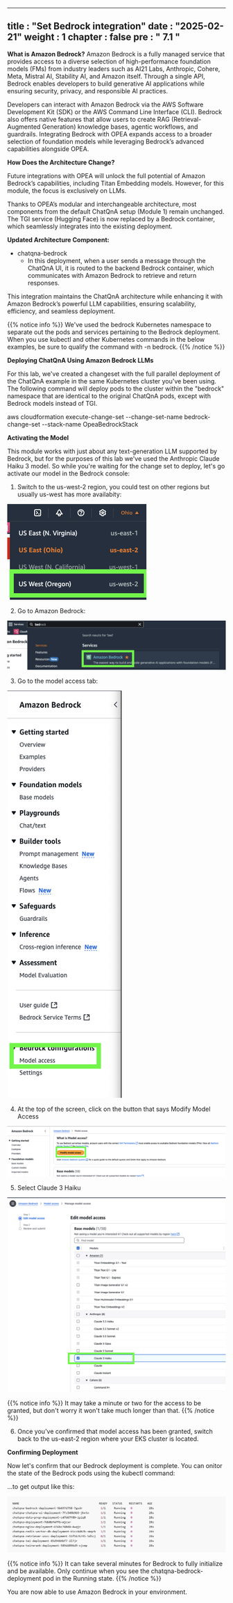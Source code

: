   ---
title : "Set Bedrock integration"
date : "2025-02-21"
weight : 1
chapter : false
pre : " <b> 7.1 </b> "
---
**What is Amazon Bedrock?**
Amazon Bedrock is a fully managed service that provides access to a diverse selection of high-performance foundation models (FMs) from industry leaders such as AI21 Labs, Anthropic, Cohere, Meta, Mistral AI, Stability AI, and Amazon itself. Through a single API, Bedrock enables developers to build generative AI applications while ensuring security, privacy, and responsible AI practices.

Developers can interact with Amazon Bedrock via the AWS Software Development Kit (SDK) or the AWS Command Line Interface (CLI). Bedrock also offers native features that allow users to create RAG (Retrieval-Augmented Generation) knowledge bases, agentic workflows, and guardrails. Integrating Bedrock with OPEA expands access to a broader selection of foundation models while leveraging Bedrock’s advanced capabilities alongside OPEA.

**How Does the Architecture Change?**

Future integrations with OPEA will unlock the full potential of Amazon Bedrock’s capabilities, including Titan Embedding models. However, for this module, the focus is exclusively on LLMs.

Thanks to OPEA’s modular and interchangeable architecture, most components from the default ChatQnA setup (Module 1) remain unchanged. The TGI service (Hugging Face) is now replaced by a Bedrock container, which seamlessly integrates into the existing deployment.

**Updated Architecture Component:**

+ chatqna-bedrock
  - In this deployment, when a user sends a message through the ChatQnA UI, it is routed to the backend Bedrock container, which communicates with Amazon Bedrock to retrieve and return responses.

This integration maintains the ChatQnA architecture while enhancing it with Amazon Bedrock’s powerful LLM capabilities, ensuring scalability, efficiency, and seamless deployment.

{{% notice info %}}
We've used the bedrock Kubernetes namespace to separate out the pods and services pertaining to the Bedrock deployment. When you use kubectl and other Kubernetes commands in the below examples, be sure to qualify the command with -n bedrock.
{{% /notice %}}

**Deploying ChatQnA Using Amazon Bedrock LLMs**

For this lab, we've created a changeset with the full parallel deployment of the ChatQnA example in the same Kubernetes cluster you've been using. The following command will deploy pods to the cluster within the "bedrock" namespace that are identical to the original ChatQnA pods, except with Bedrock models instead of TGI.

aws cloudformation execute-change-set --change-set-name bedrock-change-set --stack-name OpeaBedrockStack

**Activating the Model**

This module works with just about any text-generation LLM supported by Bedrock, but for the purposes of this lab we've used the Anthropic Claude Haiku 3 model. So while you're waiting for the change set to deploy, let's go activate our model in the Bedrock console:

1. Switch to the us-west-2 region, you could test on other regions but usually us-west has more availabity:

![VPC](/images/image116.png)

2. Go to Amazon Bedrock:

![VPC](/images/image117.png)

3. Go to the model access tab:

![VPC](/images/image118.png)

4. At the top of the screen, click on the button that says Modify Model Access

![VPC](/images/image119.png)

5. Select Claude 3 Haiku

![VPC](/images/image120.png)

{{% notice info %}}
It may take a minute or two for the access to be granted, but don't worry it won't take much longer than that.
{{% /notice %}}

6. Once you've confirmed that model access has been granted, switch back to the us-east-2 region where your EKS cluster is located.

**Confirming Deployment**

Now let's confirm that our Bedrock deployment is complete. You can onitor the state of the Bedrock pods using the kubectl command:

...to get output like this:

![VPC](/images/image121.png)

{{% notice info %}}
It can take several minutes for Bedrock to fully initialize and be available. Only continue when you see the chatqna-bedrock-deployment pod in the Running state.
{{% /notice %}}

You are now able to use Amazon Bedrock in your environment.